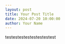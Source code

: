 ```yaml
---
layout: post
title: Your Post Title
date: 2024-07-20 10:00:00
author: Your Name
---
```


testestestestestestestest

